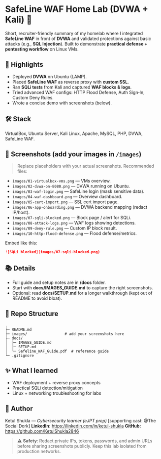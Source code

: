 # SafeLine WAF Home Lab (DVWA + Kali) 🚀

Short, recruiter-friendly summary of my homelab where I integrated **SafeLine WAF** in front of **DVWA** and validated protections against basic attacks (e.g., **SQL Injection**). Built to demonstrate **practical defense + pentesting workflow** on Linux VMs.

## 🔹 Highlights
- Deployed **DVWA** on Ubuntu (LAMP).
- Placed **SafeLine WAF** as reverse proxy with **custom SSL**.
- Ran **SQLi tests** from Kali and captured **WAF blocks & logs**.
- Tried advanced WAF configs: HTTP Flood Defense, Auth Sign‑In, Custom Deny Rules.
- Wrote a concise demo with screenshots (below).

## 🛠️ Stack
VirtualBox, Ubuntu Server, Kali Linux, Apache, MySQL, PHP, DVWA, SafeLine WAF.

## 📸 Screenshots (add your images in `/images`)
> Replace placeholders with your actual screenshots. Recommended files:
- `images/01-virtualbox-vms.png` — VMs overview.
- `images/02-dvwa-on-8080.png` — DVWA running on Ubuntu.
- `images/03-waf-login.png` — SafeLine login (mask sensitive data).
- `images/04-waf-dashboard.png` — Overview dashboard.
- `images/05-cert-import.png` — SSL cert import page.
- `images/06-app-onboarding.png` — DVWA backend mapping (redact IP/host).
- `images/07-sqli-blocked.png` — Block page / alert for SQLi.
- `images/08-attack-logs.png` — WAF logs showing detections.
- `images/09-deny-rule.png` — Custom IP block result.
- `images/10-http-flood-defense.png` — Flood defense/metrics.

Embed like this:
```md
![SQLi blocked](images/07-sqli-blocked.png)
```

## 📚 Details
- Full guide and setup notes are in **/docs** folder.
- Start with **docs/IMAGES_GUIDE.md** to capture the right screenshots.
- Optional: read **docs/SETUP.md** for a longer walkthrough (kept out of README to avoid bloat).

## 📂 Repo Structure
```
.
├─ README.md
├─ images/                 # add your screenshots here
├─ docs/
│  ├─ IMAGES_GUIDE.md
│  ├─ SETUP.md
│  └─ Safeline_WAF_Guide.pdf  # reference guide
└─ .gitignore
```

## ✨ What I learned
- WAF deployment + reverse proxy concepts
- Practical SQLi detection/mitigation
- Linux + networking troubleshooting for labs

## 👤 Author
Ketul Shukla — *Cybersecurity learner (eJPT prep)* [supporting cast: @The Social Dork]
**LinkedIn:** https://linkedin.com/in/ketul-shukla
**GitHub:** https://github.com/KetulShukla2846

> ⚠️ **Safety**: Redact private IPs, tokens, passwords, and admin URLs before sharing screenshots publicly. Keep this lab isolated from production networks.
